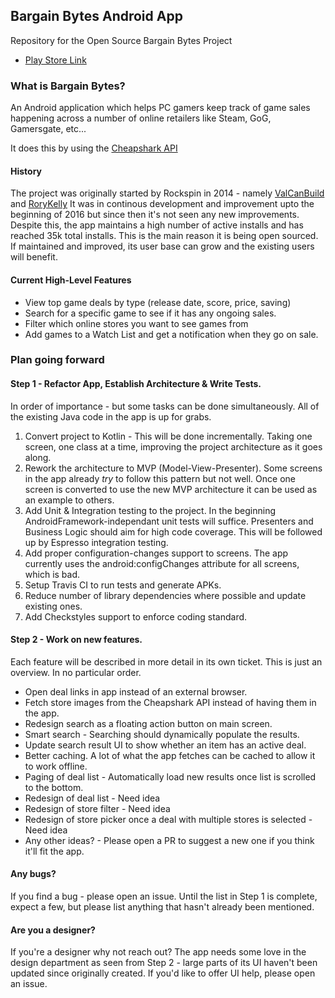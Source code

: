 ## Bargain Bytes Android App
Repository for the Open Source Bargain Bytes Project

- [Play Store Link](https://play.google.com/store/apps/details?id=com.rockspin.bargainbits)

### What is Bargain Bytes?

An Android application which helps PC gamers keep track of game sales happening across a number of online retailers like Steam, GoG, Gamersgate, etc...

It does this by using the [Cheapshark API](http://www.cheapshark.com/api/)

#### History

The project was originally started by Rockspin in 2014 - namely [ValCanBuild](https://github.com/ValCanBuild) and [RoryKelly](https://github.com/RoryKelly) 
It was in continous development and improvement upto the beginning of 2016 but since then it's not seen any new improvements.
Despite this, the app maintains a high number of active installs and has reached 35k total installs. This is the main reason it is being open sourced. If maintained and improved, its user base can grow and the existing users will benefit.

#### Current High-Level Features
- View top game deals by type (release date, score, price, saving)
- Search for a specific game to see if it has any ongoing sales.
- Filter which online stores you want to see games from
- Add games to a Watch List and get a notification when they go on sale.

### Plan going forward

#### Step 1 - Refactor App, Establish Architecture & Write Tests.
In order of importance - but some tasks can be done simultaneously. All of the existing Java code in the app is up for grabs. 
1. Convert project to Kotlin - This will be done incrementally. Taking one screen, one class at a time, improving the project architecture as it goes along.
2. Rework the architecture to MVP (Model-View-Presenter). Some screens in the app already *try* to follow this pattern but not well. Once one screen is converted to use the new MVP architecture it can be used as an example to others.
3. Add Unit & Integration testing to the project. In the beginning AndroidFramework-independant unit tests will suffice. Presenters and Business Logic should aim for high code coverage. This will be followed up by Espresso integration testing.
4. Add proper configuration-changes support to screens. The app currently uses the android:configChanges attribute for all screens, which is bad.
5. Setup Travis CI to run tests and generate APKs.
6. Reduce number of library dependencies where possible and update existing ones.
7. Add Checkstyles support to enforce coding standard.

#### Step 2 - Work on new features. 
Each feature will be described in more detail in its own ticket. This is just an overview. In no particular order.
* Open deal links in app instead of an external browser.
* Fetch store images from the Cheapshark API instead of having them in the app.
* Redesign search as a floating action button on main screen. 
* Smart search - Searching should dynamically populate the results.
* Update search result UI to show whether an item has an active deal.
* Better caching. A lot of what the app fetches can be cached to allow it to work offline.
* Paging of deal list - Automatically load new results once list is scrolled to the bottom.
* Redesign of deal list - Need idea
* Redesign of store filter - Need idea
* Redesign of store picker once a deal with multiple stores is selected - Need idea
* Any other ideas? - Please open a PR to suggest a new one if you think it'll fit the app.

#### Any bugs?
If you find a bug - please open an issue. Until the list in Step 1 is complete, expect a few, but please list anything that hasn't already been mentioned.

#### Are you a designer?
If you're a designer why not reach out? The app needs some love in the design department as seen from Step 2 - large parts of its UI haven't been updated since originally created. If you'd like to offer UI help, please open an issue.
